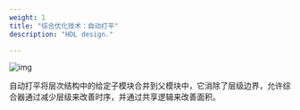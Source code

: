 ```yaml
---
weight: 1
title: "综合优化技术：自动打平"
description: "HDL design."

---
```


![img](https://cdn.jsdelivr.net/gh/lzxqaq/jsdelivr@master/easyformal/ungroup.png)

自动打平将层次结构中的给定子模块合并到父模块中，它消除了层级边界，允许综合器通过减少层级来改善时序，并通过共享逻辑来改善面积。